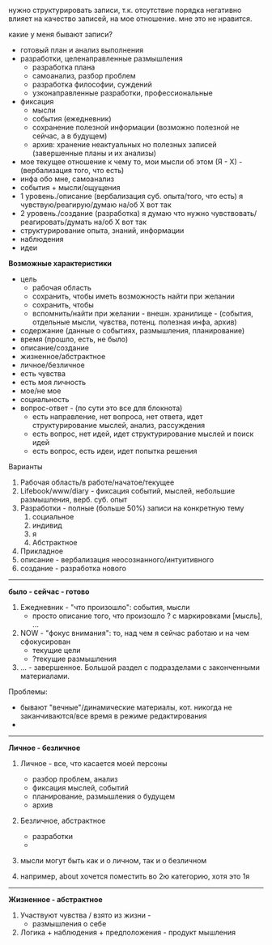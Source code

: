 нужно структурировать записи, т.к. отсутствие порядка негативно влияет на качество записей, на мое отношение. мне это не нравится.

какие у меня бывают записи?

* готовый план и анализ выполнения
* разработки, целенаправленные размышления
  * разработка плана
  * самоанализ, разбор проблем
  * разработка философии, суждений
  * узконаправленные разработки, профессиональные
* фиксация
  * мысли
  * события \(ежедневник\)
  * сохранение полезной информации \(возможно полезной не сейчас, а в будущем\)
  * архив: хранение неактуальных но полезных записей \(завершенные планы и их анализы\)
* мое текущее отношение к чему то, мои мысли об этом \(Я - Х\) - \(вербализация того, что есть\)
* инфа обо мне, самоанализ
* события + мысли/ощущения
* 1 уровень./описание \(вербализация суб. опыта/того, что есть\) я чувствую/реагирую/думаю на/об Х вот так
* 2 уровень./создание \(разработка\) я думаю что нужно чувствовать/реагировать/думать на/об Х вот так
* структурирование опыта, знаний, информации
* наблюдения
* идеи

**Возможные характеристики**

* цель
  * рабочая область
  * сохранить, чтобы иметь возможность найти при желании
  * сохранить, чтобы 
  * вспомнить/найти при желании - внешн. хранилище - \(события, отдельные мысли, чувства, потенц. полезная инфа, архив\)
* содержание \(данные о событиях, размышления, планирование\)
* время \(прошло, есть, не было\)
* описание/создание
* жизненное/абстрактное
* личное/безличное
* есть чувства
* есть моя личность
* мое/не мое
* социальность
* вопрос-ответ - \(по сути это все для блокнота\)
  * есть направление, нет вопроса, нет ответа, идет структурирование мыслей, анализ, рассуждения
  * есть вопрос, нет идей, идет структурирование мыслей и поиск идей
  * есть вопрос, есть идеи, идет попытка решения

Варианты

1. Рабочая область/в работе/начатое/текущее
2. Lifebook/www/diary - фиксация событий, мыслей, небольшие размышления, верб. суб. опыт
3. Разработки - полные \(больше 50%\) записи на конкретную тему
   1. социальное
   2. индивид
   3. я
   4. Абстрактное
4. Прикладное
5. описание - вербализация неосознанного/интуитивного
6. создание - разработка нового

---

**было - сейчас - готово**

1. Ежедневник - "что произошло": события, мысли
   * просто описание того, что произошло ? с маркировками \[мысль\], ...
2. NOW - "фокус внимания": то, над чем я сейчас работаю и на чем сфокусирован
   * текущие цели
   * ?текущие размышления
3. ... - завершенное. Большой раздел с подразделами с законченными материалами.

Проблемы:

* бывают "вечные"/динамические материалы, кот. никогда не заканчиваются/все время в режиме редактирования
* 
---

**Личное - безличное**

1. Личное - все, что касается моей персоны
   * разбор проблем, анализ
   * фиксация мыслей, событий
   * планирование, размышления о будущем
   * архив
2. Безличное, абстрактное

   * разработки
   * 

3. мысли могут быть как и о личном, так и о безличном

4. например, about хочется поместить во 2ю категорию, хотя это 1я

---

**Жизненное - абстрактное**

1. Участвуют чувства / взято из жизни - 
   * размышления о себе
2. Логика + наблюдения + предположения - продукт мышления



